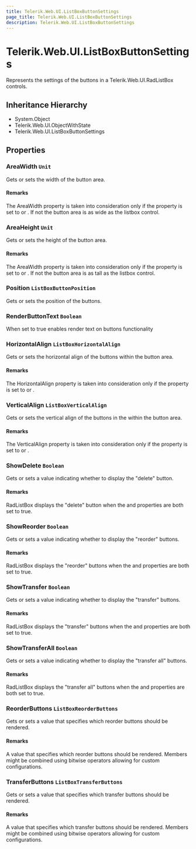 ```yaml
---
title: Telerik.Web.UI.ListBoxButtonSettings
page_title: Telerik.Web.UI.ListBoxButtonSettings
description: Telerik.Web.UI.ListBoxButtonSettings
---
```


# Telerik.Web.UI.ListBoxButtonSettings

Represents the settings of the buttons in a Telerik.Web.UI.RadListBox controls.

## Inheritance Hierarchy

* System.Object
* Telerik.Web.UI.ObjectWithState
* Telerik.Web.UI.ListBoxButtonSettings

## Properties

###  AreaWidth `Unit`

Gets or sets the width of the button area.

#### Remarks
The AreaWidth property is taken into consideration only if the  property is set to  or 
            . If not the button area is as wide as the listbox control.

###  AreaHeight `Unit`

Gets or sets the height of the button area.

#### Remarks
The AreaWidth property is taken into consideration only if the  property is set to  or 
            . If not the button area is as tall as the listbox control.

###  Position `ListBoxButtonPosition`

Gets or sets the position of the buttons.

###  RenderButtonText `Boolean`

When set to true enables render text on buttons functionality

###  HorizontalAlign `ListBoxHorizontalAlign`

Gets or sets the horizontal align of the buttons within the button area.

#### Remarks
The HorizontalAlign property is taken into consideration only if the  property is set to  or 
            .

###  VerticalAlign `ListBoxVerticalAlign`

Gets or sets the vertical align of the buttons in the within the button area.

#### Remarks
The VerticalAlign property is taken into consideration only if the  property is set to  or 
            .

###  ShowDelete `Boolean`

Gets or sets a value indicating whether to display the "delete" button.

#### Remarks
RadListBox displays the "delete" button when the  and 
            	properties are both set to true.

###  ShowReorder `Boolean`

Gets or sets a value indicating whether to display the "reorder" buttons.

#### Remarks
RadListBox displays the "reorder" buttons when the  and 
            	properties are both set to true.

###  ShowTransfer `Boolean`

Gets or sets a value indicating whether to display the "transfer" buttons.

#### Remarks
RadListBox displays the "transfer" buttons when the  and 
            	properties are both set to true.

###  ShowTransferAll `Boolean`

Gets or sets a value indicating whether to display the "transfer all" buttons.

#### Remarks
RadListBox displays the "transfer all" buttons when the  and 
            	properties are both set to true.

###  ReorderButtons `ListBoxReorderButtons`

Gets or sets a value that specifies which reorder buttons should be rendered.

#### Remarks
A value that specifies which reorder buttons should be rendered. Members might be
            combined using bitwise operators allowing for custom configurations.

###  TransferButtons `ListBoxTransferButtons`

Gets or sets a value that specifies which transfer buttons should be rendered.

#### Remarks
A value that specifies which transfer buttons should be rendered. Members might be
            combined using bitwise operators allowing for custom configurations.

